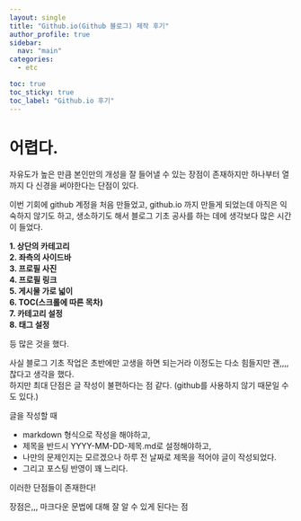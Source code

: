```yaml
---
layout: single
title: "Github.io(Github 블로그) 제작 후기"
author_profile: true
sidebar:
  nav: "main"
categories:
  - etc

toc: true
toc_sticky: true
toc_label: "Github.io 후기"
---
```


# 어렵다.

자유도가 높은 만큼 본인만의 개성을 잘 들어낼 수 있는 장점이 존재하지만
하나부터 열까지 다 신경을 써야한다는 단점이 있다. 

이번 기회에 github 계정을 처음 만들었고, github.io 까지 만들게 되었는데
아직은 익숙하지 않기도 하고, 생소하기도 해서 블로그 기초 공사를 하는 데에 생각보다 많은 시간이 들었다.

**1. 상단의 카테고리**<br>
**2. 좌측의 사이드바**<br>
**3. 프로필 사진**<br>
**4. 프로필 링크**<br>
**5. 게시물 가로 넓이**<br>
**6. TOC(스크롤에 따른 목차)**<br>
**7. 카테고리 설정**<br>
**8. 태그 설정**<br>

등 많은 것을 했다.

사실 블로그 기초 작업은 초반에만 고생을 하면 되는거라 이정도는 다소 힘들지만 괜,,,,찮다고 생각을 했다.<br>
하지만 최대 단점은 글 작성이 불편하다는 점 같다.
(github를 사용하지 않기 때문일 수도 있다.)<br>

글을 작성할 때 <br>
- markdown 형식으로 작성을 해야하고, 
- 제목을 반드시 YYYY-MM-DD-제목.md로 설정해야하고,
- 나만의 문제인지는 모르겠으나 하루 전 날짜로 제목을 적어야 글이 작성되었다.
- 그리고 포스팅 반영이 꽤 느리다.

이러한 단점들이 존재한다!

장점은,,,
마크다운 문법에 대해 잘 알 수 있게 된다는 점

